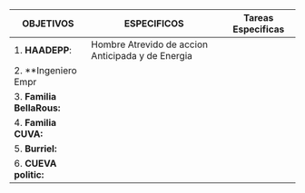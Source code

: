 
| **OBJETIVOS**             | ESPECIFICOS                                       | Tareas Especificas |
| ------------------------- | ------------------------------------------------- | ------------------ |
| 1. **HAADEPP**:           | Hombre Atrevido de accion Anticipada y de Energia |                    |
| 2. **Ingeniero Empr       |                                                   |                    |
| 3. **Familia BellaRous:** |                                                   |                    |
| 4. **Familia CUVA:**      |                                                   |                    |
| 5. **Burriel:**           |                                                   |                    |
| 6. **CUEVA politic:**     |                                                   |                    |
